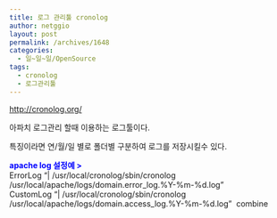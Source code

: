 ```yaml
---
title: 로그 관리툴 cronolog
author: netggio
layout: post
permalink: /archives/1648
categories:
  - 일~일~일/OpenSource
tags:
  - cronolog
  - 로그관리툴
---
```

<http://cronolog.org/>  
  
아파치 로그관리 할때 이용하는 로그툴이다.  
  
특징이라면 연/월/일 별로 폴더별 구분하여 로그를 저장시킬수 있다.  
  
**<FONT color=#0000ff>apache log 설정예 ></FONT>**  
ErrorLog &#8220;| /usr/local/cronolog/sbin/cronolog /usr/local/apache/logs/domain.error_log.%Y-%m-%d.log&#8221;  
CustomLog &#8220;| /usr/local/cronolog/sbin/cronolog /usr/local/apache/logs/domain.access_log.%Y-%m-%d.log&#8221;&nbsp; combine